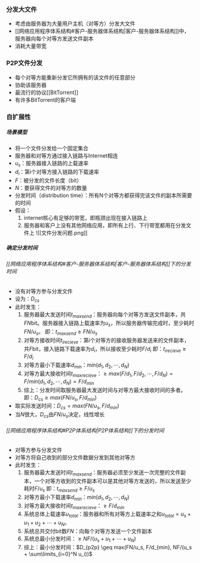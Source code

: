 ### 分发大文件
- 考虑由服务器为大量用户主机（对等方）分发大文件
- [[网络应用程序体系结构#客户-服务器体系结构|客户-服务器体系结构]]中，服务器向每个对等方发送文件副本
- 消耗大量带宽

### P2P文件分发
- 每个对等方能重新分发它所拥有的该文件的任意部分
- 协助该服务器
- 最流行的协议[[BitTorrent]]
- 有许多BitTorrent的客户端

### 自扩展性
##### 场景模型
- 将一个文件分发给一个固定集合
- 服务器和对等方通过接入链路与Internet相连
- $u_s$：服务器接入链路的上载速率
- $d_i$：第i个对等方接入链路的下载速率
- $F$：被分发的文件长度（bit）
- $N$：要获得文件的对等方的数量
- 分发时间（distribution time）：所有N个对等方都获得完该文件的副本所需要的时间
- 假设：
	1. internet核心有足够的带宽，即瓶颈出现在接入链路上
	2. 服务器和客户上没有其他网络应用，即所有上行、下行带宽都用在分发文件上
![[文件分发问题.png]]

##### 确定分发时间
###### [[网络应用程序体系结构#客户-服务器体系结构|客户-服务器体系结构]]下的分发时间
- 没有对等方参与分发文件
- 设为：$D_{cs}$
- 此时发生：
	1. 服务器最大发送时间$t_{maxsend}$：服务器向每个对等方发送文件副本，共$FN$bit。服务器接入链路上载速率为$u_s$，所以服务器传输完成时，至少耗时$FN/u_s$。
		即：$t_{maxsend} \geq FN/u_s$
	2. 对等方接收时间$t_{irecieve}$：第$i$个对等方的接收服务器发送来的文件副本，共$F$bit，接入链路下载速率为$d_i$，所以接收至少耗时$F/d_i$
		即：$t_{irecieve} \geq F/d_i$
	3. 对等方最小下载速率$d_{min}$：$min(d_1,d_2,\cdots,d_N)$
	4. 对等方最大接收时间$t_{maxrecieve}$：$\geq max(F/d_1,F/d_2,\cdots,F/d_N) = F/min(d_1,d_2,\cdots,d_N) = F/d_{min}$
	5. 综上：分发时间取服务器最大发送时间与对等方最大接收时间的多者。
		即：$D_{cs} \geq max(FN/u_s, F/d_{min})$
- 取实际发送时间：$D_{cs} = max(FN/u_s, F/d_{min})$
- 当$N$很大，$D_{cs}$由$FN/u_s$决定，线性增长
###### [[网络应用程序体系结构#P2P体系结构|P2P体系结构]]下的分发时间
- 对等方参与分发文件
- 对等方将自己收到的部分文件数据分发到其他对等方
- 此时发生：
	1. 服务器最大发送时间$t_{maxsend}$：服务器必须至少发送一次完整的文件副本，一个对等方收到的文件副本可以是其他对等方发送的，所以发送至少耗时$F/u_s$
		即：$t_{maxsend} \geq F/u_s$
	2. 对等方最小下载速率$d_{min}$：$min(d_1,d_2,\cdots,d_N)$
	3. 对等方最大接收时间$t_{maxrecieve}$：$\geq F/d_{min}$
	4. 系统总体上载速率$u_{total}$：服务器和所有对等方上载速率之和$u_{total} = u_s + u_1 + u_2 + \cdots + u_N$。
	5. 系统总共交付bit数$FN$：向每个对等方发送一个文件副本
	6. 系统总最小分发时间：$\geq NF/(u_s + u_1 + \cdots + u_N)$
	7. 综上：最小分发时间：$D_{p2p} \geq max(FN/u_s, F/d_{min}, NF/(u_s + \sum\limits_{i=0}^N u_i))$